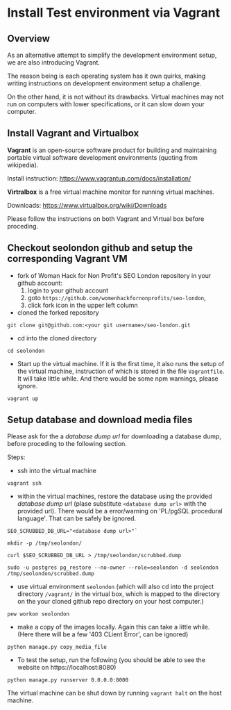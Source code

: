 # Install Test environment via Vagrant

## Overview

As an alternative attempt to simplify the development environment setup,
we are also introducing Vagrant.

The reason being is each operating system has it own quirks,
making writing instructions on development environment setup a challenge.

On the other hand, it is not without its drawbacks.  Virtual machines may not run on computers
with lower specifications, or it can slow down your computer.



## Install Vagrant and Virtualbox

**Vagrant** is an open-source software product for building and maintaining
portable virtual software development environments (quoting from wikipedia).

Install instruction:
https://www.vagrantup.com/docs/installation/

**Virtralbox** is a free virtual machine monitor for running virtual machines.

Downloads:
https://www.virtualbox.org/wiki/Downloads

Please follow the instructions on both Vagrant and Virtual box before proceding.



## Checkout seolondon github and setup the corresponding Vagrant VM


- fork of Woman Hack for Non Profit's SEO London repository in your github account:
   1. login to your github account
   2. goto `https://github.com/womenhackfornonprofits/seo-london`,
   3. click fork icon in the upper left column
- cloned the forked repository
```
git clone git@github.com:<your git username>/seo-london.git
```
- cd into the cloned directory
```
cd seolondon
```
- Start up the virtual machine.  If it is the first time, it also runs the setup of the virtual machine, instruction of which  is stored in the file `Vagrantfile`.  It will take little while.  And there would be some npm warnings, please ignore.
```
vagrant up
```


## Setup database and download media files

Please ask for the a *database dump url* for downloading a database dump, before proceding to the following section.

Steps:
- ssh into the virtual machine
```
vagrant ssh
```
- within the virtual machines, restore the database using the provided *database dump url* (plase substitute `<database dump url>` with the provided url).  There would be a error/warning on 'PL/pgSQL procedural language'.  That can be safely be ignored.
```
SEO_SCRUBBED_DB_URL="<database dump url>"`

mkdir -p /tmp/seolondon/

curl $SEO_SCRUBBED_DB_URL > /tmp/seolondon/scrubbed.dump

sudo -u postgres pg_restore --no-owner --role=seolondon -d seolondon /tmp/seolondon/scrubbed.dump
```

- use virtual environment `seolondon` (which will also cd into the project directory `/vagrant/` in the virtual box, which is mapped to the directory on the your cloned github repo directory on your host computer.)
```
pew workon seolondon
```
- make a copy of the images locally.  Again this can take a little while.  (Here there will be a few '403 CLient Error', can be ignored)
```
python manage.py copy_media_file
```

- To test the setup, run the following (you should be able to see the website on https://localhost:8080)
```
python manage.py runserver 0.0.0.0:8000
```

The virtual machine can be shut down by running `vagrant halt` on the host machine.


